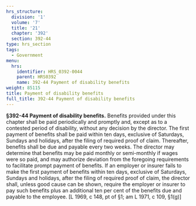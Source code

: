 ```yaml
---
hrs_structure:
  division: '1'
  volume: '7'
  title: '21'
  chapter: '392'
  section: 392-44
type: hrs_section
tags:
  - Government
menu:
  hrs:
    identifier: HRS_0392-0044
    parent: HRS0392
    name: 392-44 Payment of disability benefits
weight: 85115
title: Payment of disability benefits
full_title: 392-44 Payment of disability benefits
---
```

**§392-44 Payment of disability benefits.** Benefits provided under this chapter shall be paid periodically and promptly and, except as to a contested period of disability, without any decision by the director. The first payment of benefits shall be paid within ten days, exclusive of Saturdays, Sundays and holidays, after the filing of required proof of claim. Thereafter, benefits shall be due and payable every two weeks. The director may determine that benefits may be paid monthly or semi-monthly if wages were so paid, and may authorize deviation from the foregoing requirements to facilitate prompt payment of benefits. If an employer or insurer fails to make the first payment of benefits within ten days, exclusive of Saturdays, Sundays and holidays, after the filing of required proof of claim, the director shall, unless good cause can be shown, require the employer or insurer to pay such benefits plus an additional ten per cent of the benefits due and payable to the employee. [L 1969, c 148, pt of §1; am L 1971, c 109, §1(g)]